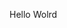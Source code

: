 Hello Wolrd

































































































































































































































































































































































































































































































































































































































































































































































































































































































































































































































































































































































































































































































































































































































































































































































































































































































































































































































































































































































































































































































































































































































































































































































































































































































































































































































































































































































































































































































































































































































































































































































































































































































































































































































































































































































































































































































































































































































































































































































































































































































































































































































































































































































































































































































































































































































































































































































































































































































































































































































































































